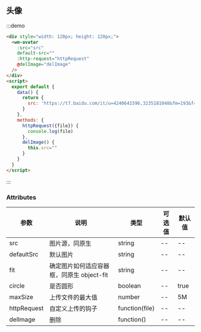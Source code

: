 ## 头像

:::demo

```html
<div style="width: 120px; height: 120px;">
  <wm-avatar
    :src="src"
    default-src=""
    :http-request="httpRequest"
    @delImage="delImage" 
  />
</div>
<script>
  export default {
    data() {
      return {
        src: 'https://t7.baidu.com/it/u=4240641596,3235181048&fm=193&f=GIF'
      }
    },
    methods: {
      httpRequest({file}) {
        console.log(file)
      },
      delImage() {
        this.src=""
      }
    }
  }
</script>
```

:::

### Attributes

| 参数 | 说明 | 类型 | 可选值 | 默认值
|---------|--------|-------| --------|--------
| src | 图片源，同原生 | string | -- | --
| defaultSrc | 默认图片 | string | -- | --
| fit | 确定图片如何适应容器框，同原生 object-fit | string | -- | --
| circle | 是否圆形 | boolean | -- | true
| maxSize | 上传文件的最大值 | number | -- | 5M
| httpRequest | 自定义上传的钩子 | function(file) | -- | --
| delImage | 删除 | function() | -- | --
